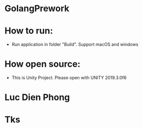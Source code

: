 # GolangPrework
 
# How to run:
- Run application in folder "Build". Support macOS and windows

# How open source:
- This is Unity Project. Please open with UNITY 2019.3.0f6

# Luc Dien Phong
# Tks